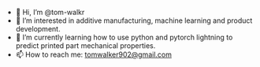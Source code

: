 - 👋 Hi, I’m @tom-walkr
- 👀 I’m interested in additive manufacturing, machine learning and product development.
- 🌱 I’m currently learning how to use python and pytorch lightning to predict printed part mechanical properties.
- 📫 How to reach me: tomwalker902@gmail.com 

<!---
tom-walkr/tom-walkr is a ✨ special ✨ repository because its `README.md` (this file) appears on your GitHub profile.
You can click the Preview link to take a look at your changes.
--->
